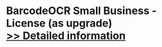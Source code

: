 # BarcodeOCR Small Business - License (as upgrade)<br />[>> Detailed information](https://secure.shareit.com/shareit/product.html?productid=300771130&affiliateid=200057808)